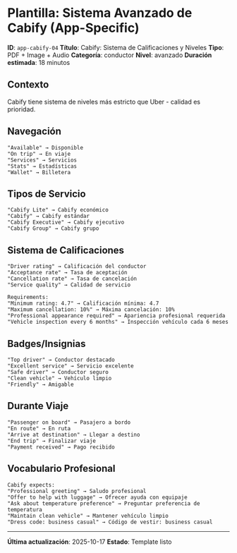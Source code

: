 # Plantilla: Sistema Avanzado de Cabify (App-Specific)

**ID**: `app-cabify-04`
**Título**: Cabify: Sistema de Calificaciones y Niveles
**Tipo**: PDF + Image + Audio
**Categoría**: conductor
**Nivel**: avanzado
**Duración estimada**: 18 minutos

## Contexto

Cabify tiene sistema de niveles más estricto que Uber - calidad es prioridad.

## Navegación

```
"Available" → Disponible
"On trip" → En viaje
"Services" → Servicios
"Stats" → Estadísticas
"Wallet" → Billetera
```

## Tipos de Servicio

```
"Cabify Lite" → Cabify económico
"Cabify" → Cabify estándar
"Cabify Executive" → Cabify ejecutivo
"Cabify Group" → Cabify grupo
```

## Sistema de Calificaciones

```
"Driver rating" → Calificación del conductor
"Acceptance rate" → Tasa de aceptación
"Cancellation rate" → Tasa de cancelación
"Service quality" → Calidad de servicio

Requirements:
"Minimum rating: 4.7" → Calificación mínima: 4.7
"Maximum cancellation: 10%" → Máxima cancelación: 10%
"Professional appearance required" → Apariencia profesional requerida
"Vehicle inspection every 6 months" → Inspección vehículo cada 6 meses
```

## Badges/Insignias

```
"Top driver" → Conductor destacado
"Excellent service" → Servicio excelente
"Safe driver" → Conductor seguro
"Clean vehicle" → Vehículo limpio
"Friendly" → Amigable
```

## Durante Viaje

```
"Passenger on board" → Pasajero a bordo
"En route" → En ruta
"Arrive at destination" → Llegar a destino
"End trip" → Finalizar viaje
"Payment received" → Pago recibido
```

## Vocabulario Profesional

```
Cabify expects:
"Professional greeting" → Saludo profesional
"Offer to help with luggage" → Ofrecer ayuda con equipaje
"Ask about temperature preference" → Preguntar preferencia de temperatura
"Maintain clean vehicle" → Mantener vehículo limpio
"Dress code: business casual" → Código de vestir: business casual
```

---

**Última actualización**: 2025-10-17
**Estado**: Template listo
